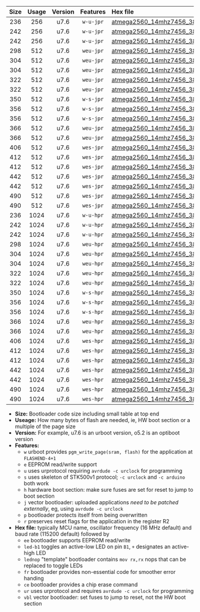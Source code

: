 |Size|Usage|Version|Features|Hex file|
|:-:|:-:|:-:|:-:|:--|
|236|256|u7.6|`w-u-jpr`|[atmega2560_14mhz7456_38400bps_ur_vbl.hex](https://raw.githubusercontent.com/stefanrueger/urboot/main/bootloaders/atmega2560/fcpu_14mhz7456/38400_bps/atmega2560_14mhz7456_38400bps_ur_vbl.hex)|
|242|256|u7.6|`w-u-jpr`|[atmega2560_14mhz7456_38400bps_led+b7_ur_vbl.hex](https://raw.githubusercontent.com/stefanrueger/urboot/main/bootloaders/atmega2560/fcpu_14mhz7456/38400_bps/atmega2560_14mhz7456_38400bps_led+b7_ur_vbl.hex)|
|242|256|u7.6|`w-u-jpr`|[atmega2560_14mhz7456_38400bps_lednop_ur_vbl.hex](https://raw.githubusercontent.com/stefanrueger/urboot/main/bootloaders/atmega2560/fcpu_14mhz7456/38400_bps/atmega2560_14mhz7456_38400bps_lednop_ur_vbl.hex)|
|298|512|u7.6|`weu-jpr`|[atmega2560_14mhz7456_38400bps_ee_ur_vbl.hex](https://raw.githubusercontent.com/stefanrueger/urboot/main/bootloaders/atmega2560/fcpu_14mhz7456/38400_bps/atmega2560_14mhz7456_38400bps_ee_ur_vbl.hex)|
|304|512|u7.6|`weu-jpr`|[atmega2560_14mhz7456_38400bps_ee_led+b7_ur_vbl.hex](https://raw.githubusercontent.com/stefanrueger/urboot/main/bootloaders/atmega2560/fcpu_14mhz7456/38400_bps/atmega2560_14mhz7456_38400bps_ee_led+b7_ur_vbl.hex)|
|304|512|u7.6|`weu-jpr`|[atmega2560_14mhz7456_38400bps_ee_lednop_ur_vbl.hex](https://raw.githubusercontent.com/stefanrueger/urboot/main/bootloaders/atmega2560/fcpu_14mhz7456/38400_bps/atmega2560_14mhz7456_38400bps_ee_lednop_ur_vbl.hex)|
|322|512|u7.6|`weu-jpr`|[atmega2560_14mhz7456_38400bps_ee_led+b7_fr_ur_vbl.hex](https://raw.githubusercontent.com/stefanrueger/urboot/main/bootloaders/atmega2560/fcpu_14mhz7456/38400_bps/atmega2560_14mhz7456_38400bps_ee_led+b7_fr_ur_vbl.hex)|
|322|512|u7.6|`weu-jpr`|[atmega2560_14mhz7456_38400bps_ee_lednop_fr_ur_vbl.hex](https://raw.githubusercontent.com/stefanrueger/urboot/main/bootloaders/atmega2560/fcpu_14mhz7456/38400_bps/atmega2560_14mhz7456_38400bps_ee_lednop_fr_ur_vbl.hex)|
|350|512|u7.6|`w-s-jpr`|[atmega2560_14mhz7456_38400bps_vbl.hex](https://raw.githubusercontent.com/stefanrueger/urboot/main/bootloaders/atmega2560/fcpu_14mhz7456/38400_bps/atmega2560_14mhz7456_38400bps_vbl.hex)|
|356|512|u7.6|`w-s-jpr`|[atmega2560_14mhz7456_38400bps_led+b7_vbl.hex](https://raw.githubusercontent.com/stefanrueger/urboot/main/bootloaders/atmega2560/fcpu_14mhz7456/38400_bps/atmega2560_14mhz7456_38400bps_led+b7_vbl.hex)|
|356|512|u7.6|`w-s-jpr`|[atmega2560_14mhz7456_38400bps_lednop_vbl.hex](https://raw.githubusercontent.com/stefanrueger/urboot/main/bootloaders/atmega2560/fcpu_14mhz7456/38400_bps/atmega2560_14mhz7456_38400bps_lednop_vbl.hex)|
|366|512|u7.6|`weu-jpr`|[atmega2560_14mhz7456_38400bps_ee_led+b7_fr_ce_ur_vbl.hex](https://raw.githubusercontent.com/stefanrueger/urboot/main/bootloaders/atmega2560/fcpu_14mhz7456/38400_bps/atmega2560_14mhz7456_38400bps_ee_led+b7_fr_ce_ur_vbl.hex)|
|366|512|u7.6|`weu-jpr`|[atmega2560_14mhz7456_38400bps_ee_lednop_fr_ce_ur_vbl.hex](https://raw.githubusercontent.com/stefanrueger/urboot/main/bootloaders/atmega2560/fcpu_14mhz7456/38400_bps/atmega2560_14mhz7456_38400bps_ee_lednop_fr_ce_ur_vbl.hex)|
|406|512|u7.6|`wes-jpr`|[atmega2560_14mhz7456_38400bps_ee_vbl.hex](https://raw.githubusercontent.com/stefanrueger/urboot/main/bootloaders/atmega2560/fcpu_14mhz7456/38400_bps/atmega2560_14mhz7456_38400bps_ee_vbl.hex)|
|412|512|u7.6|`wes-jpr`|[atmega2560_14mhz7456_38400bps_ee_led+b7_vbl.hex](https://raw.githubusercontent.com/stefanrueger/urboot/main/bootloaders/atmega2560/fcpu_14mhz7456/38400_bps/atmega2560_14mhz7456_38400bps_ee_led+b7_vbl.hex)|
|412|512|u7.6|`wes-jpr`|[atmega2560_14mhz7456_38400bps_ee_lednop_vbl.hex](https://raw.githubusercontent.com/stefanrueger/urboot/main/bootloaders/atmega2560/fcpu_14mhz7456/38400_bps/atmega2560_14mhz7456_38400bps_ee_lednop_vbl.hex)|
|442|512|u7.6|`wes-jpr`|[atmega2560_14mhz7456_38400bps_ee_led+b7_fr_vbl.hex](https://raw.githubusercontent.com/stefanrueger/urboot/main/bootloaders/atmega2560/fcpu_14mhz7456/38400_bps/atmega2560_14mhz7456_38400bps_ee_led+b7_fr_vbl.hex)|
|442|512|u7.6|`wes-jpr`|[atmega2560_14mhz7456_38400bps_ee_lednop_fr_vbl.hex](https://raw.githubusercontent.com/stefanrueger/urboot/main/bootloaders/atmega2560/fcpu_14mhz7456/38400_bps/atmega2560_14mhz7456_38400bps_ee_lednop_fr_vbl.hex)|
|490|512|u7.6|`wes-jpr`|[atmega2560_14mhz7456_38400bps_ee_led+b7_fr_ce_vbl.hex](https://raw.githubusercontent.com/stefanrueger/urboot/main/bootloaders/atmega2560/fcpu_14mhz7456/38400_bps/atmega2560_14mhz7456_38400bps_ee_led+b7_fr_ce_vbl.hex)|
|490|512|u7.6|`wes-jpr`|[atmega2560_14mhz7456_38400bps_ee_lednop_fr_ce_vbl.hex](https://raw.githubusercontent.com/stefanrueger/urboot/main/bootloaders/atmega2560/fcpu_14mhz7456/38400_bps/atmega2560_14mhz7456_38400bps_ee_lednop_fr_ce_vbl.hex)|
|236|1024|u7.6|`w-u-hpr`|[atmega2560_14mhz7456_38400bps_ur.hex](https://raw.githubusercontent.com/stefanrueger/urboot/main/bootloaders/atmega2560/fcpu_14mhz7456/38400_bps/atmega2560_14mhz7456_38400bps_ur.hex)|
|242|1024|u7.6|`w-u-hpr`|[atmega2560_14mhz7456_38400bps_led+b7_ur.hex](https://raw.githubusercontent.com/stefanrueger/urboot/main/bootloaders/atmega2560/fcpu_14mhz7456/38400_bps/atmega2560_14mhz7456_38400bps_led+b7_ur.hex)|
|242|1024|u7.6|`w-u-hpr`|[atmega2560_14mhz7456_38400bps_lednop_ur.hex](https://raw.githubusercontent.com/stefanrueger/urboot/main/bootloaders/atmega2560/fcpu_14mhz7456/38400_bps/atmega2560_14mhz7456_38400bps_lednop_ur.hex)|
|298|1024|u7.6|`weu-hpr`|[atmega2560_14mhz7456_38400bps_ee_ur.hex](https://raw.githubusercontent.com/stefanrueger/urboot/main/bootloaders/atmega2560/fcpu_14mhz7456/38400_bps/atmega2560_14mhz7456_38400bps_ee_ur.hex)|
|304|1024|u7.6|`weu-hpr`|[atmega2560_14mhz7456_38400bps_ee_led+b7_ur.hex](https://raw.githubusercontent.com/stefanrueger/urboot/main/bootloaders/atmega2560/fcpu_14mhz7456/38400_bps/atmega2560_14mhz7456_38400bps_ee_led+b7_ur.hex)|
|304|1024|u7.6|`weu-hpr`|[atmega2560_14mhz7456_38400bps_ee_lednop_ur.hex](https://raw.githubusercontent.com/stefanrueger/urboot/main/bootloaders/atmega2560/fcpu_14mhz7456/38400_bps/atmega2560_14mhz7456_38400bps_ee_lednop_ur.hex)|
|322|1024|u7.6|`weu-hpr`|[atmega2560_14mhz7456_38400bps_ee_led+b7_fr_ur.hex](https://raw.githubusercontent.com/stefanrueger/urboot/main/bootloaders/atmega2560/fcpu_14mhz7456/38400_bps/atmega2560_14mhz7456_38400bps_ee_led+b7_fr_ur.hex)|
|322|1024|u7.6|`weu-hpr`|[atmega2560_14mhz7456_38400bps_ee_lednop_fr_ur.hex](https://raw.githubusercontent.com/stefanrueger/urboot/main/bootloaders/atmega2560/fcpu_14mhz7456/38400_bps/atmega2560_14mhz7456_38400bps_ee_lednop_fr_ur.hex)|
|350|1024|u7.6|`w-s-hpr`|[atmega2560_14mhz7456_38400bps.hex](https://raw.githubusercontent.com/stefanrueger/urboot/main/bootloaders/atmega2560/fcpu_14mhz7456/38400_bps/atmega2560_14mhz7456_38400bps.hex)|
|356|1024|u7.6|`w-s-hpr`|[atmega2560_14mhz7456_38400bps_led+b7.hex](https://raw.githubusercontent.com/stefanrueger/urboot/main/bootloaders/atmega2560/fcpu_14mhz7456/38400_bps/atmega2560_14mhz7456_38400bps_led+b7.hex)|
|356|1024|u7.6|`w-s-hpr`|[atmega2560_14mhz7456_38400bps_lednop.hex](https://raw.githubusercontent.com/stefanrueger/urboot/main/bootloaders/atmega2560/fcpu_14mhz7456/38400_bps/atmega2560_14mhz7456_38400bps_lednop.hex)|
|366|1024|u7.6|`weu-hpr`|[atmega2560_14mhz7456_38400bps_ee_led+b7_fr_ce_ur.hex](https://raw.githubusercontent.com/stefanrueger/urboot/main/bootloaders/atmega2560/fcpu_14mhz7456/38400_bps/atmega2560_14mhz7456_38400bps_ee_led+b7_fr_ce_ur.hex)|
|366|1024|u7.6|`weu-hpr`|[atmega2560_14mhz7456_38400bps_ee_lednop_fr_ce_ur.hex](https://raw.githubusercontent.com/stefanrueger/urboot/main/bootloaders/atmega2560/fcpu_14mhz7456/38400_bps/atmega2560_14mhz7456_38400bps_ee_lednop_fr_ce_ur.hex)|
|406|1024|u7.6|`wes-hpr`|[atmega2560_14mhz7456_38400bps_ee.hex](https://raw.githubusercontent.com/stefanrueger/urboot/main/bootloaders/atmega2560/fcpu_14mhz7456/38400_bps/atmega2560_14mhz7456_38400bps_ee.hex)|
|412|1024|u7.6|`wes-hpr`|[atmega2560_14mhz7456_38400bps_ee_led+b7.hex](https://raw.githubusercontent.com/stefanrueger/urboot/main/bootloaders/atmega2560/fcpu_14mhz7456/38400_bps/atmega2560_14mhz7456_38400bps_ee_led+b7.hex)|
|412|1024|u7.6|`wes-hpr`|[atmega2560_14mhz7456_38400bps_ee_lednop.hex](https://raw.githubusercontent.com/stefanrueger/urboot/main/bootloaders/atmega2560/fcpu_14mhz7456/38400_bps/atmega2560_14mhz7456_38400bps_ee_lednop.hex)|
|442|1024|u7.6|`wes-hpr`|[atmega2560_14mhz7456_38400bps_ee_led+b7_fr.hex](https://raw.githubusercontent.com/stefanrueger/urboot/main/bootloaders/atmega2560/fcpu_14mhz7456/38400_bps/atmega2560_14mhz7456_38400bps_ee_led+b7_fr.hex)|
|442|1024|u7.6|`wes-hpr`|[atmega2560_14mhz7456_38400bps_ee_lednop_fr.hex](https://raw.githubusercontent.com/stefanrueger/urboot/main/bootloaders/atmega2560/fcpu_14mhz7456/38400_bps/atmega2560_14mhz7456_38400bps_ee_lednop_fr.hex)|
|490|1024|u7.6|`wes-hpr`|[atmega2560_14mhz7456_38400bps_ee_led+b7_fr_ce.hex](https://raw.githubusercontent.com/stefanrueger/urboot/main/bootloaders/atmega2560/fcpu_14mhz7456/38400_bps/atmega2560_14mhz7456_38400bps_ee_led+b7_fr_ce.hex)|
|490|1024|u7.6|`wes-hpr`|[atmega2560_14mhz7456_38400bps_ee_lednop_fr_ce.hex](https://raw.githubusercontent.com/stefanrueger/urboot/main/bootloaders/atmega2560/fcpu_14mhz7456/38400_bps/atmega2560_14mhz7456_38400bps_ee_lednop_fr_ce.hex)|

- **Size:** Bootloader code size including small table at top end
- **Useage:** How many bytes of flash are needed, ie, HW boot section or a multiple of the page size
- **Version:** For example, u7.6 is an urboot version, o5.2 is an optiboot version
- **Features:**
  + `w` urboot provides `pgm_write_page(sram, flash)` for the application at `FLASHEND-4+1`
  + `e` EEPROM read/write support
  + `u` uses urprotocol requiring `avrdude -c urclock` for programming
  + `s` uses skeleton of STK500v1 protocol; `-c urclock` and `-c arduino` both work
  + `h` hardware boot section: make sure fuses are set for reset to jump to boot section
  + `j` vector bootloader: uploaded applications *need to be patched externally*, eg, using `avrdude -c urclock`
  + `p` bootloader protects itself from being overwritten
  + `r` preserves reset flags for the application in the register R2
- **Hex file:** typically MCU name, oscillator frequency (16 MHz default) and baud rate (115200 default) followed by
  + `ee` bootloader supports EEPROM read/write
  + `led-b1` toggles an active-low LED on pin `B1`, `+` designates an active-high LED
  + `lednop` "template" bootloader contains `mov rx,rx` nops that can be replaced to toggle LEDs
  + `fr` bootloader provides non-essential code for smoother error handing
  + `ce` bootloader provides a chip erase command
  + `ur` uses urprotocol and requires `avrdude -c urclock` for programming
  + `vbl` vector bootloader: set fuses to jump to reset, not the HW boot section
